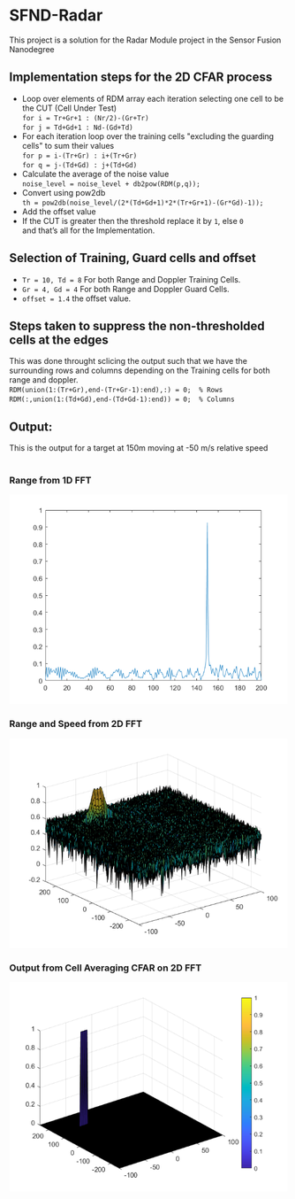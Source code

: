 # SFND-Radar

This project is a solution for the Radar Module project in the Sensor Fusion Nanodegree

## Implementation steps for the 2D CFAR process
* Loop over elements of RDM array each iteration selecting one cell to be the CUT (Cell Under Test)<br>
`for i = Tr+Gr+1 : (Nr/2)-(Gr+Tr)`<br>
`for j = Td+Gd+1 : Nd-(Gd+Td)`
* For each iteration loop over the training cells "excluding the guarding cells" to sum their values<br>
`for p = i-(Tr+Gr) : i+(Tr+Gr)`<br>
`for q = j-(Td+Gd) : j+(Td+Gd)`
* Calculate the average of the noise value<br>
`noise_level = noise_level + db2pow(RDM(p,q));`
* Convert using pow2db<br>
`th = pow2db(noise_level/(2*(Td+Gd+1)*2*(Tr+Gr+1)-(Gr*Gd)-1));`
* Add the offset value
* If the CUT is greater then the threshold replace it by `1`, else `0` <br>
and that’s all for the Implementation.

## Selection of Training, Guard cells and offset
* `Tr = 10, Td = 8` For both Range and Doppler Training Cells.
* `Gr = 4, Gd = 4` For both Range and Doppler Guard Cells.
* `offset = 1.4` the offset value.

## Steps taken to suppress the non-thresholded cells at the edges
This was done throught sclicing the output such that we have the surrounding rows and columns depending on the Training cells for both range and doppler.<br>
`RDM(union(1:(Tr+Gr),end-(Tr+Gr-1):end),:) = 0;  % Rows`<br>
`RDM(:,union(1:(Td+Gd),end-(Td+Gd-1):end)) = 0;  % Columns`

## Output:
This is the output for a target at 150m moving at -50 m/s relative speed<br><br>

### Range from 1D FFT
![alt text](https://github.com/AkshayPR244/UdacitySFND-Radar/blob/main/Range_from_1D_FFT.png)

### Range and Speed from 2D FFT
![alt text](https://github.com/AkshayPR244/UdacitySFND-Radar/blob/main/RangeSpeed_from_2D_FFT.png)

### Output from Cell Averaging CFAR on 2D FFT
![alt text](https://github.com/AkshayPR244/UdacitySFND-Radar/blob/main/CA_CFAR_2D.png)
